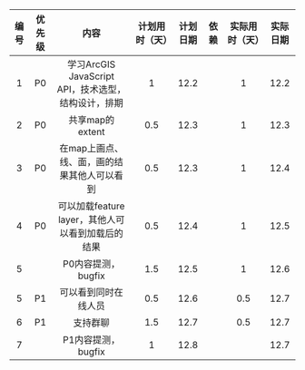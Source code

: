 |  编号  | 优先级  |                  内容                  | 计划用时（天） | 计划日期 |  依赖  | 实际用时（天） | 实际日期 |
| :--: | :--: | :----------------------------------: | :-----: | :--: | :--: | :-----: | :--: |
|  1   |  P0  | 学习ArcGIS JavaScript API，技术选型，结构设计，排期 |    1    | 12.2 |      |    1    | 12.2 |
|  2   |  P0  |             共享map的extent             |   0.5   | 12.3 |      |    1    | 12.3 |
|  3   |  P0  |       在map上画点、线、面，画的结果其他人可以看到        |   0.5   | 12.3 |      |    1    | 12.4 |
|  4   |  P0  |   可以加载feature layer，其他人可以看到加载后的结果    |   0.5   | 12.4 |      |    1    | 12.5 |
|  5   |      |            P0内容提测，bugfix             |   1.5   | 12.5 |      |    1    | 12.6 |
|  5   |  P1  |              可以看到同时在线人员              |   0.5   | 12.6 |      |   0.5   | 12.7 |
|  6   |  P1  |                 支持群聊                 |   1.5   | 12.7 |      |   0.5   | 12.7 |
|  7   |      |            P1内容提测，bugfix             |    1    | 12.8 |      |         | 12.7 |